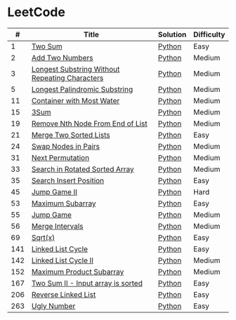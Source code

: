 # LeetCode

| # | Title | Solution | Difficulty |
|---| ----- | -------- | ---------- |
|1|[Two Sum](https://leetcode.com/problems/two-sum/) | [Python](./python/1/twoSum.py)|Easy|
|2|[Add Two Numbers](https://leetcode.com/problems/add-two-numbers/) | [Python](./python/2/addTwoNumbers)|Medium|
|3|[Longest Substring Without Repeating Characters](https://leetcode.com/problems/longest-substring-without-repeating-characters/) | [Python](./python/3/lengthOfLongestSubstring.py)|Medium|
|5|[Longest Palindromic Substring](https://leetcode.com/problems/longest-palindromic-substring/) | [Python](./python/5/longestPalindrome.py)|Medium|
|11|[Container with Most Water](https://leetcode.com/problems/container-with-most-water/) | [Python](./python/11/maxArea.py)|Medium|
|15|[3Sum](https://leetcode.com/problems/container-with-most-water/) | [Python](./python/15/threeSum.py)|Medium|
|19|[Remove Nth Node From End of List](https://leetcode.com/problems/remove-nth-node-from-end-of-list/) | [Python](./python/19/removeNthFromEnd.py)|Medium|
|21|[Merge Two Sorted Lists](https://leetcode.com/problems/merge-two-sorted-lists/) | [Python](./python/21/mergeTwoLists.py)|Easy|
|24|[Swap Nodes in Pairs](https://leetcode.com/problems/swap-nodes-in-pairs/) | [Python](./python/24/swapPairs.py)|Medium|
|31|[Next Permutation](https://leetcode.com/problems/next-permutation/) | [Python](./python/31/nextPermutation.py)|Medium|
|33|[Search in Rotated Sorted Array](https://leetcode.com/problems/search-in-rotated-sorted-array/) | [Python](./python/33/search.py)|Medium|
|35|[Search Insert Position](https://leetcode.com/problems/search-insert-position/) | [Python](./python/35/searchInsert.py)|Easy|
|45|[Jump Game II](https://leetcode.com/problems/jump-game-ii/) | [Python](./python/45/jump.py)|Hard|
|53|[Maximum Subarray](https://leetcode.com/problems/maximum-subarray/) | [Python](./python/53/maxSubArray.py)|Easy|
|55|[Jump Game](https://leetcode.com/problems/jump-game/) | [Python](./python/55/canJump.py)|Medium|
|56|[Merge Intervals](https://leetcode.com/problems/merge-intervals/) | [Python](./python/56/merge.py)|Medium|
|69|[Sqrt(x)](https://leetcode.com/problems/sqrtx/) | [Python](./python/69/mySqrt.py)|Easy|
|141|[Linked List Cycle](https://leetcode.com/problems/linked-list-cycle/) | [Python](./python/141/hasCycle.py)|Easy|
|142|[Linked List Cycle II](https://leetcode.com/problems/linked-list-cycle-ii/) | [Python](./python/142/detectCycle.py)|Medium|
|152|[Maximum Product Subarray](https://leetcode.com/problems/maximum-product-subarray/) | [Python](./python/152/maxProduct.py)|Medium|
|167|[Two Sum II - Input array is sorted](https://leetcode.com/problems/two-sum-ii-input-array-is-sorted/) | [Python](./python/167/twoSum.py)|Easy|
|206|[Reverse Linked List](https://leetcode.com/problems/reverse-linked-list/) | [Python](./python/206/reverseList.py)|Easy|
|263|[Ugly Number](https://leetcode.com/problems/ugly-number/) | [Python](./python/263/isUgly.py)|Easy|